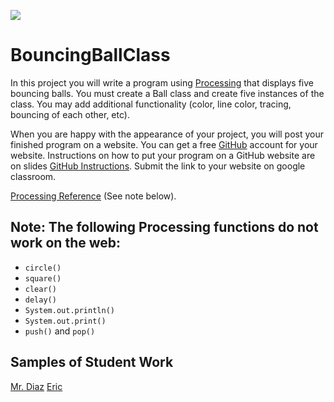 ![](BallClass.png) 
# BouncingBallClass

In this project you will write a program using [Processing](https://processing.org) that displays five bouncing balls. You must create a Ball class and create five instances of the class. You may add additional functionality (color, line color, tracing, bouncing of each other, etc). 

When you are happy with the appearance of your project, you will post your finished program on a website. You can get a free [GitHub](https://github.com) account for your website. Instructions on how to put your program on a GitHub website are on slides [GitHub Instructions](https://docs.google.com/presentation/d/1ixFGgkEH7pFzWNaX8LePapQFWQg0BbsdVZMflQqHeSU/edit?usp=sharing). Submit the link to your website on google classroom.

[Processing Reference](https://processing.org/reference) (See note below).  


Note: The following Processing functions do not work on the web:
----------------------------------------------------------
+ `circle()`
+ `square()`
+ `clear()`
+ `delay()`
+ `System.out.println()`
+ `System.out.print()`
+ `push()` and `pop()`


Samples of Student Work
-----------------------
[Mr. Diaz](https://mrdiazsfhs.github.io/BouncingBallClass/)
[Eric](https://deleoneric153.github.io/BouncingBallClass/)
